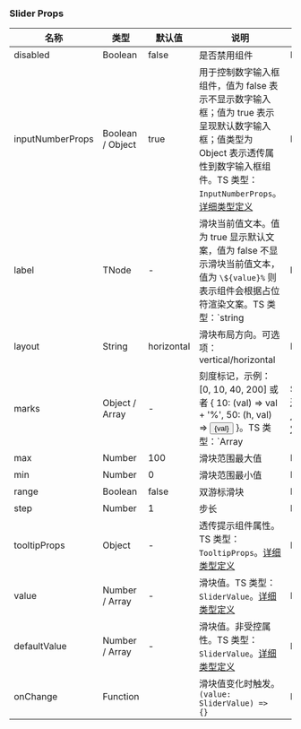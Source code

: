 
### Slider Props
名称 | 类型 | 默认值 | 说明 | 必传
-- | -- | -- | -- | --
disabled | Boolean | false | 是否禁用组件 | N
inputNumberProps | Boolean / Object | true | 用于控制数字输入框组件，值为 false 表示不显示数字输入框；值为 true 表示呈现默认数字输入框；值类型为 Object 表示透传属性到数字输入框组件。TS 类型：`InputNumberProps`。[详细类型定义](https://github.com/TDesignOteam/tdesign-react/blob/main/src/_type/components/slider/index.ts) | N
label | TNode | - | 滑块当前值文本。值为 true 显示默认文案，值为 false 不显示滑块当前值文本，值为 `\${value}%` 则表示组件会根据占位符渲染文案。TS 类型：`string | boolean | TNode`。[通用类型定义](https://github.com/TDesignOteam/tdesign-react/blob/main/src/_type/common.ts) | N
layout | String | horizontal | 滑块布局方向。可选项：vertical/horizontal | N
marks | Object / Array | - | 刻度标记，示例：[0, 10, 40, 200] 或者 { 10: (val) => val + '%', 50: (h, val) => <button>{val}</button> }。TS 类型：`Array<number> | SliderMarks`。[通用类型定义](https://github.com/TDesignOteam/tdesign-react/blob/main/src/_type/common.ts)。[详细类型定义](https://github.com/TDesignOteam/tdesign-react/blob/main/src/_type/components/slider/index.ts) | N
max | Number | 100 | 滑块范围最大值 | N
min | Number | 0 | 滑块范围最小值 | N
range | Boolean | false | 双游标滑块 | N
step | Number | 1 | 步长 | N
tooltipProps | Object | - | 透传提示组件属性。TS 类型：`TooltipProps`。[详细类型定义](https://github.com/TDesignOteam/tdesign-react/blob/main/src/_type/components/slider/index.ts) | N
value | Number / Array | - | 滑块值。TS 类型：`SliderValue`。[详细类型定义](https://github.com/TDesignOteam/tdesign-react/blob/main/src/_type/components/slider/index.ts) | N
defaultValue | Number / Array | - | 滑块值。非受控属性。TS 类型：`SliderValue`。[详细类型定义](https://github.com/TDesignOteam/tdesign-react/blob/main/src/_type/components/slider/index.ts) | N
onChange | Function |  | 滑块值变化时触发。`(value: SliderValue) => {}` | N
